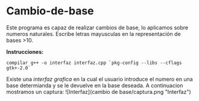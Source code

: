 Cambio-de-base
==============

Este programa es capaz de realizar cambios de base, lo aplicamos sobre numeros naturales. Escribe letras mayusculas en la representación de bases >10.

**Instrucciones:**
```
compilar g++ -o interfaz interfaz.cpp `pkg-config --libs --cflags gtk+-2.0`
```

Existe una *interfaz grafica* en la cual el usuario introduce el numero en una base determianda y se le devuelve en la base deseada.  A continuacion mostramos un captura:
 ![Interfaz](cambio de base/captura.png "Interfaz")
